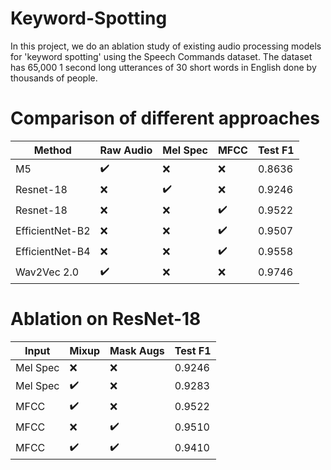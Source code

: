 # Keyword-Spotting
In this project, we do an ablation study of existing audio processing models for 'keyword spotting' using the Speech Commands dataset. The dataset has 65,000 1 second long utterances of 30 short words in English done by thousands of people. 

# Comparison of different approaches

| Method | Raw Audio | Mel Spec | MFCC | Test F1 |
| --- | --- | --- | --- | --- | 
| M5 | :heavy_check_mark: | :x: | :x: | 0.8636 |
| Resnet-18 | :x: | :heavy_check_mark: | :x: | 0.9246 |
| Resnet-18 | :x: | :x: | :heavy_check_mark: | 0.9522 |
| EfficientNet-B2 | :x: | :x: | :heavy_check_mark: | 0.9507 | 
| EfficientNet-B4 | :x: | :x: | :heavy_check_mark: | 0.9558 | 
| Wav2Vec 2.0 | :heavy_check_mark: | :x: | :x: | 0.9746 | 

# Ablation on ResNet-18


| Input | Mixup | Mask Augs | Test F1 |
| --- | --- | --- | --- |
| Mel Spec | :x: | :x: | 0.9246 |
| Mel Spec | :heavy_check_mark: | :x: | 0.9283 |
| MFCC | :heavy_check_mark: | :x: | 0.9522 |
| MFCC | :x: | :heavy_check_mark: | 0.9510 |
| MFCC | :heavy_check_mark: | :heavy_check_mark: | 0.9410 |

